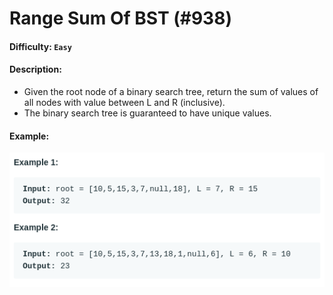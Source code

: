 # Range Sum Of BST (#938)
#### Difficulty: ```Easy```
#### Description:
- Given the root node of a binary search tree, return the sum of values of all nodes with value between L and R (inclusive).
- The binary search tree is guaranteed to have unique values.

#### Example:
![range sum example](.img/range_sum.png)
